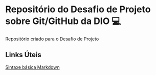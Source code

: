 # Repositório do Desafio de Projeto sobre Git/GitHub da DIO 💻
Repositório criado para o Desafio de Projeto
## Links Úteis
[Sintaxe básica Markdown](https://www.markdownguide.org/basic-syntax/)
